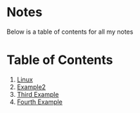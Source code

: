 
# Notes

Below is a table of contents for all my notes


# Table of Contents 
1. [Linux](linux.md)
2. [Example2](#example2)
3. [Third Example](#third-example)
4. [Fourth Example](#fourth-examplehttpwwwfourthexamplecom)
